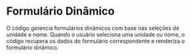 # Formulário Dinâmico

<p>O código gerencia formulários dinâmicos com base nas seleções de unidade e nome. Quando o usuário seleciona uma unidade ou nome, o código recupera os dados do formulário correspondente e renderiza o formulário dinâmico.</p>
